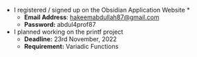 * I registered / signed up on the Obsidian Application Website *
	* **Email Address**: hakeemabdullah87@gmail.com
	* **Password:** abdul4prof87
* I planned working on the printf project
	* **Deadline:** 23rd November, 2022
	* **Requirement:** Variadic Functions